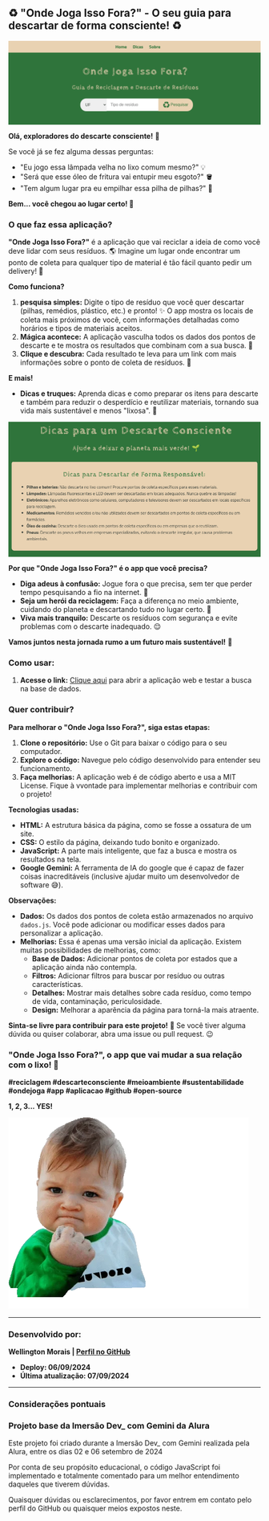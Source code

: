 ##  ♻️  "Onde Joga Isso Fora?" - O seu guia para descartar de forma consciente! ♻️ 

<img src="imagens/capa.png" alt="Capa" align="center">

**Olá, exploradores do descarte consciente!** 👋 

Se você já se fez alguma dessas perguntas: 

* "Eu jogo essa lâmpada velha no lixo comum mesmo?" 💡
* "Será que esse óleo de fritura vai entupir meu esgoto?" 🪣
* "Tem algum lugar pra eu empilhar essa pilha de pilhas?" 🔋

**Bem... você chegou ao lugar certo! 🎉**

### O que faz essa aplicação? ###

**"Onde Joga Isso Fora?"** é a aplicação que vai reciclar a ideia de como você deve lidar com seus resíduos. 🌎  Imagine um lugar onde encontrar um ponto de coleta para qualquer tipo de material é tão fácil quanto pedir um delivery! 🍕

**Como funciona?**

1. **pesquisa simples:** Digite o tipo de resíduo que você quer descartar (pilhas, remédios, plástico, etc.) e pronto! ✨ O app mostra os locais de coleta mais próximos de você, com informações detalhadas como horários e tipos de materiais aceitos.  
2. **Mágica acontece:** A aplicação vasculha todos os dados dos pontos de descarte e te mostra os resultados que combinam com a sua busca. 📃
3. **Clique e descubra:** Cada resultado te leva para um link com mais informações sobre o ponto de coleta de resíduos. 🔗

**E mais!**

* **Dicas e truques:**  Aprenda dicas e como preparar os itens para descarte e também para reduzir o desperdício e reutilizar materiais, tornando sua vida mais sustentável e menos "lixosa". 🌱 

<img src="imagens/dicas.png" alt="Dicas" align="center">

**Por que "Onde Joga Isso Fora?" é o app que você precisa?**

* **Diga adeus à confusão:** Jogue fora o que precisa, sem ter que perder tempo pesquisando a fio na internet. 🚫
* **Seja um herói da reciclagem:** Faça a diferença no meio ambiente, cuidando do planeta e descartando tudo no lugar certo.  🦸
* **Viva mais tranquilo:** Descarte os resíduos com segurança e evite problemas com o descarte inadequado. 😌

**Vamos juntos nesta jornada rumo a um futuro mais sustentável!** 💚

### Como usar: ###

1. **Acesse o link:** [Clique aqui](https://onde-joga-isso-fora.vercel.app/) para abrir a aplicação web e testar a busca na base de dados. 

### Quer contribuir? ###

**Para melhorar o "Onde Joga Isso Fora?", siga estas etapas:**

1. **Clone o repositório:** Use o Git para baixar o código para o seu computador.
2. **Explore o código:** Navegue pelo código desenvolvido para entender seu funcionamento.
3. **Faça melhorias:** A aplicação web é de código aberto e usa a MIT License. Fique à vvontade para implementar melhorias e contribuir com o projeto!

**Tecnologias usadas:**

* **HTML:** A estrutura básica da página, como se fosse a ossatura de um site.
* **CSS:** O estilo da página, deixando tudo bonito e organizado.
* **JavaScript:** A parte mais inteligente, que faz a busca e mostra os resultados na tela.
* **Google Gemini:** A ferramenta de IA do google que é capaz de fazer coisas inacreditáveis (inclusive ajudar muito um desenvolvedor de software 😅).

**Observações:**

* **Dados:** Os dados dos pontos de coleta estão armazenados no arquivo `dados.js`. Você pode adicionar ou modificar esses dados para personalizar a aplicação.
* **Melhorias:** Essa é apenas uma versão inicial da aplicação. Existem muitas possibilidades de melhorias, como:
    * **Base de Dados:** Adicionar pontos de coleta por estados que a aplicação ainda não contempla.
    * **Filtros:** Adicionar filtros para buscar por resíduo ou outras características.
    * **Detalhes:** Mostrar mais detalhes sobre cada resíduo, como tempo de vida, contaminação, periculosidade.
    * **Design:** Melhorar a aparência da página para torná-la mais atraente.

**Sinta-se livre para contribuir para este projeto!** 🙌 Se você tiver alguma dúvida ou quiser colaborar, abra uma issue ou pull request. 😉

### "Onde Joga Isso Fora?", o app que vai mudar a sua relação com o lixo! 🚀 ###

**#reciclagem #descarteconsciente #meioambiente #sustentabilidade #ondejoga #app #aplicacao #github #open-source**

**1, 2, 3... YES!**

![YES gif README.md](imagens/giphy.webp)

---

### Desenvolvido por: ###

**Wellington Morais | [Perfil no GitHub](https://github.com/wellingtonmnf)**

* **Deploy: 06/09/2024**
* **Última atualização: 07/09/2024**

---
### Considerações pontuais ###

### Projeto base da Imersão Dev_ com Gemini da Alura

Este projeto foi criado durante a Imersão Dev_ com Gemini realizada pela Alura, entre os dias 02 e 06 setembro de 2024

Por conta de seu propósito educacional, o código JavaScript foi implementado e totalmente comentado para um melhor entendimento daqueles que tiverem dúvidas. 

Quaisquer dúvidas ou esclarecimentos, por favor entrem em contato pelo perfil do GitHub ou quaisquer meios expostos neste.